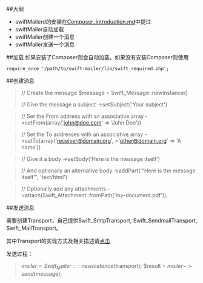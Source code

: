 ##大纲
 * swiftMailerd的安装在[Composer_introduction.md](https://g.digi800.com/jywang1/work-notes-for-wxu/blob/master/note/composer_introduction.md)中提过
 * swiftMailer自动加载
 * swiftMailer创建一个消息
 * swiftMailer发送一个消息
 
##加载
  如果安装了Composer则会自动加载，如果没有安装Composer则使用
```
require_once '/path/to/swift-mailer/lib/swift_required.php';
```
##创建消息

>// Create the message
>$message = Swift_Message::newInstance()
>
>// Give the message a subject
>  ->setSubject('Your subject')

>  // Set the From address with an associative array
>  ->setFrom(array('john@doe.com' => 'John Doe'))

> // Set the To addresses with an associative array
>  ->setTo(array('receiver@domain.org', >'other@domain.org' => 'A name'))

>  // Give it a body
>  ->setBody('Here is the message itself')

>  // And optionally an alternative body
>  ->addPart('<q>Here is the message itself</q>', 'text/html')

>  // Optionally add any attachments
>  ->attach(Swift_Attachment::fromPath('my-document.pdf'));

##发送消息

  需要创建Transport，自己提供Swift_SmtpTransport, Swift_SendmailTransport, Swift_MailTransport。

  其中Transport的实现方式及相关描述请[点击](http://swiftmailer.org/docs/sending.html)

  发送过程：

>$mailer = Swift_Mailer::newInstance($transport);
>$result = $mailer->send($message);


